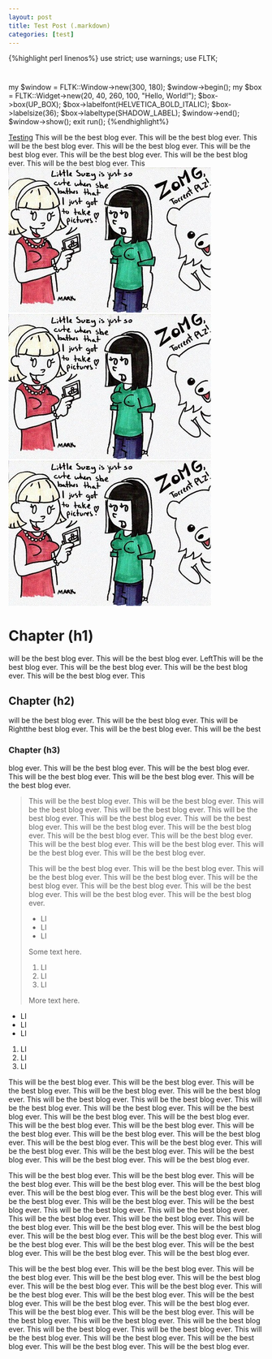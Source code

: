 ```yaml
---
layout: post
title: Test Post (.markdown)
categories: [test]
---
```

{%highlight perl linenos%}
use strict;
use warnings;
use FLTK;

#
my $window = FLTK::Window->new(300, 180);
$window->begin();
my $box = FLTK::Widget->new(20, 40, 260, 100, "Hello, World!");
$box->box(UP_BOX);
$box->labelfont(HELVETICA_BOLD_ITALIC);
$box->labelsize(36);
$box->labeltype(SHADOW_LABEL);
$window->end();
$window->show();
exit run();
{%endhighlight%}

[Testing](/test/ "Test") This will be the best blog ever. This will be the
best blog ever. This will be the best blog ever. This will be the best blog
ever. This will be the best blog ever. This will be the best blog ever. This
will be the best blog ever. This will be the best blog ever. This
<img alt="[image]" class="center" src="~images/posts/1680018_attach.jpg" />
<img alt="[image]" class="left"   src="~images/posts/1680018_attach.jpg" />
<img alt="[image]" class="right"  src="~images/posts/1680018_attach.jpg" />

# Chapter (h1)

will be the best blog ever. This will be the best blog ever.
<span class="l eft">Left</span>This will be the best blog ever. This will be
the best blog ever. This will be the best blog ever. This will be the best
blog ever. This


## Chapter (h2)

will be the best blog ever. This will be the best blog ever. This will be
<span class="rig ht">Right</span>the best blog ever. This will be the best
blog ever. This will be the best

### Chapter (h3)

blog ever. This will be the best blog ever. This will be the best blog ever.
This will be the best blog ever. This will be the best blog ever. This will be
the best blog ever.

> This will be the best blog ever. This will be the best blog ever. This will
> be the best blog ever. This will be the best blog ever. This will be the
> best blog ever. This will be the best blog ever. This will be the best blog
> ever. This will be the best blog ever. This will be the best blog ever. This
> will be the best blog ever. This will be the best blog ever. This will be
> the best blog ever. This will be the best blog ever. This will be the best
> blog ever. This will be the best blog ever.
>
> This will be the best blog ever. This will be the best blog ever. This will
> be the best blog ever. This will be the best blog ever. This will be the
> best blog ever. This will be the best blog ever. This will be the best blog
> ever. This will be the best blog ever. This will be the best blog ever.
>
> - LI
> - LI
> - LI
>
>
> Some text here.
>
>
>
> 1. LI
> 2. LI
> 3. LI
>
>
> More text here.
>

- LI
- LI
- LI


1. LI
2. LI
3. LI

This will be the best blog ever. This will be the best blog ever. This will be
the best blog ever. This will be the best blog ever. This will be the best
blog ever. This will be the best blog ever. This will be the best blog ever.
This will be the best blog ever. This will be the best blog ever. This will be
the best blog ever. This will be the best blog ever. This will be the best
blog ever. This will be the best blog ever. This will be the best blog ever.
This will be the best blog ever. This will be the best blog ever. This will be
the best blog ever. This will be the best blog ever. This will be the best
blog ever. This will be the best blog ever. This will be the best blog ever.
This will be the best blog ever. This will be the best blog ever. This will be
the best blog ever.

This will be the best blog ever. This will be the best blog ever. This will be
the best blog ever. This will be the best blog ever. This will be the best
blog ever. This will be the best blog ever. This will be the best blog ever.
This will be the best blog ever. This will be the best blog ever. This will be
the best blog ever. This will be the best blog ever. This will be the best
blog ever. This will be the best blog ever. This will be the best blog ever.
This will be the best blog ever. This will be the best blog ever. This will be
the best blog ever. This will be the best blog ever. This will be the best
blog ever. This will be the best blog ever. This will be the best blog ever.
This will be the best blog ever. This will be the best blog ever. This will be
the best blog ever.

This will be the best blog ever. This will be the best blog ever. This will be
the best blog ever. This will be the best blog ever. This will be the best
blog ever. This will be the best blog ever. This will be the best blog ever.
This will be the best blog ever. This will be the best blog ever. This will be
the best blog ever. This will be the best blog ever. This will be the best
blog ever. This will be the best blog ever. This will be the best blog ever.
This will be the best blog ever. This will be the best blog ever. This will be
the best blog ever. This will be the best blog ever. This will be the best
blog ever. This will be the best blog ever. This will be the best blog ever.
This will be the best blog ever. This will be the best blog ever. This will be
the best blog ever.
